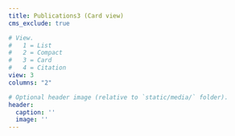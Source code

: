 ```yaml
---
title: Publications3 (Card view)
cms_exclude: true

# View.
#   1 = List
#   2 = Compact
#   3 = Card
#   4 = Citation
view: 3
columns: "2"

# Optional header image (relative to `static/media/` folder).
header:
  caption: ''
  image: ''
---
```

